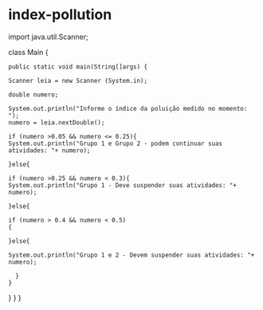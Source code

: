 # index-pollution
import java.util.Scanner;

class Main {

    public static void main(String[]args) {

    Scanner leia = new Scanner (System.in);

    double numero;
        
    System.out.println("Informe o índice da poluição medido no momento: ");      
    numero = leia.nextDouble();
      
    if (numero >0.05 && numero <= 0.25){
    System.out.println("Grupo 1 e Grupo 2 - podem continuar suas atividades: "+ numero);
    
    }else{

    if (numero >0.25 && numero < 0.3){
    System.out.println("Grupo 1 - Deve suspender suas atividades: "+ numero);
    
    }else{
         
    if (numero > 0.4 && numero < 0.5)
    {
  
    }else{
   
    System.out.println("Grupo 1 e 2 - Devem suspender suas atividades: "+ numero);
      
      }    
    }
   }
  }
}
